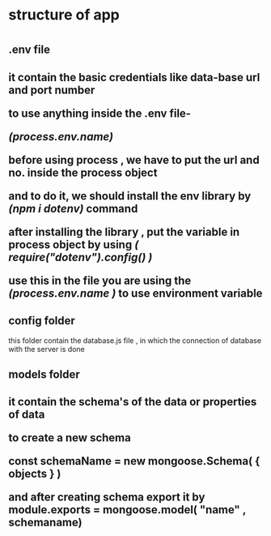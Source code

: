 <h1> structure of app <h1>


<h2> .env file <h2> 

<p>
it contain the basic credentials like data-base url and port number

to use anything inside the .env file-

*(process.env.name)*

before using process , we have to put the url and no. inside the process object

and to do it, we should install the env library by *(npm i dotenv)* command

after installing the library , put the variable in process object by using *(  require("dotenv").config()  )*

use this in the file you are using the *(process.env.name )* to use environment variable
</p>

<h2>config folder</h2>

this folder contain the database.js file , in which the connection of database with the server is done




<h2> models folder <h2>

it contain the schema's of the data or properties of data

to create a new schema 

const schemaName = new mongoose.Schema(
    {
        objects
    }
)

and after creating schema export it by 
module.exports = mongoose.model( "name" , schemaname)

